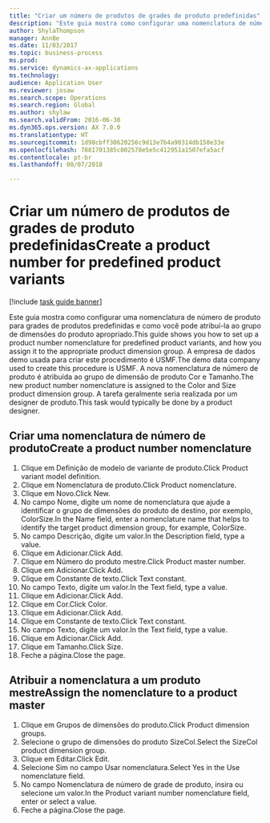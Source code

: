 ```yaml
--- 
title: "Criar um número de produtos de grades de produto predefinidas"
description: "Este guia mostra como configurar uma nomenclatura de número de produto para grades de produtos predefinidas e como você pode atribuí-la ao grupo de dimensões do produto apropriado."
author: ShylaThompson
manager: AnnBe
ms.date: 11/03/2017
ms.topic: business-process
ms.prod: 
ms.service: dynamics-ax-applications
ms.technology: 
audience: Application User
ms.reviewer: josaw
ms.search.scope: Operations
ms.search.region: Global
ms.author: shylaw
ms.search.validFrom: 2016-06-30
ms.dyn365.ops.version: AX 7.0.0
ms.translationtype: HT
ms.sourcegitcommit: 1d98cbff30620256c9d13e7b4a90314db150e33e
ms.openlocfilehash: 7881701385c802578e5e5c412951a1507efa5acf
ms.contentlocale: pt-br
ms.lasthandoff: 08/07/2018

---
```

# <a name="create-a-product-number-for-predefined-product-variants"></a><span data-ttu-id="a8704-103">Criar um número de produtos de grades de produto predefinidas</span><span class="sxs-lookup"><span data-stu-id="a8704-103">Create a product number for predefined product variants</span></span>

[!include [task guide banner](../../includes/task-guide-banner.md)]

<span data-ttu-id="a8704-104">Este guia mostra como configurar uma nomenclatura de número de produto para grades de produtos predefinidas e como você pode atribuí-la ao grupo de dimensões do produto apropriado.</span><span class="sxs-lookup"><span data-stu-id="a8704-104">This guide shows you how to set up a product number nomenclature for predefined product variants, and how you assign it to the appropriate product dimension group.</span></span> <span data-ttu-id="a8704-105">A empresa de dados demo usada para criar este procedimento é USMF.</span><span class="sxs-lookup"><span data-stu-id="a8704-105">The demo data company used to create this procedure is USMF.</span></span> <span data-ttu-id="a8704-106">A nova nomenclatura de número de produto é atribuída ao grupo de dimensão de produto Cor e Tamanho.</span><span class="sxs-lookup"><span data-stu-id="a8704-106">The new product number nomenclature is assigned to the Color and Size product dimension group.</span></span> <span data-ttu-id="a8704-107">A tarefa geralmente seria realizada por um designer de produto.</span><span class="sxs-lookup"><span data-stu-id="a8704-107">This task would typically be done by a product designer.</span></span>


## <a name="create-a-product-number-nomenclature"></a><span data-ttu-id="a8704-108">Criar uma nomenclatura de número de produto</span><span class="sxs-lookup"><span data-stu-id="a8704-108">Create a product number nomenclature</span></span>
1. <span data-ttu-id="a8704-109">Clique em Definição de modelo de variante de produto.</span><span class="sxs-lookup"><span data-stu-id="a8704-109">Click Product variant model definition.</span></span>
2. <span data-ttu-id="a8704-110">Clique em Nomenclatura de produto.</span><span class="sxs-lookup"><span data-stu-id="a8704-110">Click Product nomenclature.</span></span>
3. <span data-ttu-id="a8704-111">Clique em Novo.</span><span class="sxs-lookup"><span data-stu-id="a8704-111">Click New.</span></span>
4. <span data-ttu-id="a8704-112">No campo Nome, digite um nome de nomenclatura que ajude a identificar o grupo de dimensões do produto de destino, por exemplo, ColorSize.</span><span class="sxs-lookup"><span data-stu-id="a8704-112">In the Name field, enter a nomenclature name that helps to identify the target product dimension group, for example, ColorSize.</span></span>
5. <span data-ttu-id="a8704-113">No campo Descrição, digite um valor.</span><span class="sxs-lookup"><span data-stu-id="a8704-113">In the Description field, type a value.</span></span>
6. <span data-ttu-id="a8704-114">Clique em Adicionar.</span><span class="sxs-lookup"><span data-stu-id="a8704-114">Click Add.</span></span>
7. <span data-ttu-id="a8704-115">Clique em Número do produto mestre.</span><span class="sxs-lookup"><span data-stu-id="a8704-115">Click Product master number.</span></span>
8. <span data-ttu-id="a8704-116">Clique em Adicionar.</span><span class="sxs-lookup"><span data-stu-id="a8704-116">Click Add.</span></span>
9. <span data-ttu-id="a8704-117">Clique em Constante de texto.</span><span class="sxs-lookup"><span data-stu-id="a8704-117">Click Text constant.</span></span>
10. <span data-ttu-id="a8704-118">No campo Texto, digite um valor.</span><span class="sxs-lookup"><span data-stu-id="a8704-118">In the Text field, type a value.</span></span>
11. <span data-ttu-id="a8704-119">Clique em Adicionar.</span><span class="sxs-lookup"><span data-stu-id="a8704-119">Click Add.</span></span>
12. <span data-ttu-id="a8704-120">Clique em Cor.</span><span class="sxs-lookup"><span data-stu-id="a8704-120">Click Color.</span></span>
13. <span data-ttu-id="a8704-121">Clique em Adicionar.</span><span class="sxs-lookup"><span data-stu-id="a8704-121">Click Add.</span></span>
14. <span data-ttu-id="a8704-122">Clique em Constante de texto.</span><span class="sxs-lookup"><span data-stu-id="a8704-122">Click Text constant.</span></span>
15. <span data-ttu-id="a8704-123">No campo Texto, digite um valor.</span><span class="sxs-lookup"><span data-stu-id="a8704-123">In the Text field, type a value.</span></span>
16. <span data-ttu-id="a8704-124">Clique em Adicionar.</span><span class="sxs-lookup"><span data-stu-id="a8704-124">Click Add.</span></span>
17. <span data-ttu-id="a8704-125">Clique em Tamanho.</span><span class="sxs-lookup"><span data-stu-id="a8704-125">Click Size.</span></span>
18. <span data-ttu-id="a8704-126">Feche a página.</span><span class="sxs-lookup"><span data-stu-id="a8704-126">Close the page.</span></span>

## <a name="assign-the-nomenclature-to-a-product-master"></a><span data-ttu-id="a8704-127">Atribuir a nomenclatura a um produto mestre</span><span class="sxs-lookup"><span data-stu-id="a8704-127">Assign the nomenclature to a product master</span></span>
1. <span data-ttu-id="a8704-128">Clique em Grupos de dimensões do produto.</span><span class="sxs-lookup"><span data-stu-id="a8704-128">Click Product dimension groups.</span></span>
2. <span data-ttu-id="a8704-129">Selecione o grupo de dimensões do produto SizeCol.</span><span class="sxs-lookup"><span data-stu-id="a8704-129">Select the SizeCol product dimension group.</span></span>
3. <span data-ttu-id="a8704-130">Clique em Editar.</span><span class="sxs-lookup"><span data-stu-id="a8704-130">Click Edit.</span></span>
4. <span data-ttu-id="a8704-131">Selecione Sim no campo Usar nomenclatura.</span><span class="sxs-lookup"><span data-stu-id="a8704-131">Select Yes in the Use nomenclature field.</span></span>
5. <span data-ttu-id="a8704-132">No campo Nomenclatura de número de grade de produto, insira ou selecione um valor.</span><span class="sxs-lookup"><span data-stu-id="a8704-132">In the Product variant number nomenclature field, enter or select a value.</span></span>
6. <span data-ttu-id="a8704-133">Feche a página.</span><span class="sxs-lookup"><span data-stu-id="a8704-133">Close the page.</span></span>


